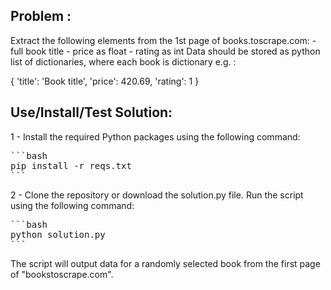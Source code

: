 ## Problem :
Extract the following elements from the 1st page of books.toscrape.com:
	- full book title
	- price as float
	- rating as int
Data should be stored as python list of dictionaries, where each book is dictionary
e.g. :

  {
    'title': 'Book title',
    'price': 420.69,
    'rating': 1
  }


## Use/Install/Test Solution:
1 - Install the required Python packages using the following command:
<pre>
```bash
pip install -r reqs.txt
```
</pre>

2 - Clone the repository or download the solution.py file.
Run the script using the following command:
<pre>
```bash
python solution.py
```
</pre>

The script will output data for a randomly selected book from the first page of "bookstoscrape.com".

